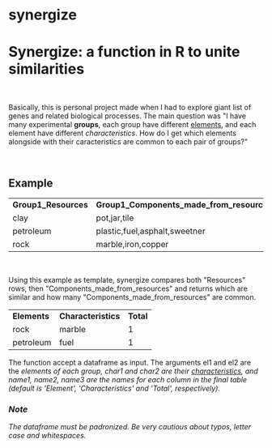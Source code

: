 # synergize
<h1> Synergize: a function in R to unite similarities</h1>
<br>
<p> Basically, this is personal project made when I had to explore giant list of genes and related biological processes. The main question was "I have many experimental <b>groups</b>, each group have different <u>elements</u>, and each element have different <i>characteristics</i>. How do I get which elements alongside with their caracteristics are common to each pair of groups?"</p>
<br>
<h2>Example</h2>
<table>
  <tr>
    <td><b>Group1_Resources</b></td>
    <td><b>Group1_Components_made_from_resources</b></td>
    <td><b>Group2_Resources</b></td>
    <td><b>Group2_Components_made_from_resources</b></td>
  </tr>
  <tr>
    <td>clay</td>
    <td>pot,jar,tile</td>
    <td>rock</td>
    <td>limestone,chalk,marble</td>
  </tr>
  <tr>
    <td>petroleum</td>
    <td>plastic,fuel,asphalt,sweetner</td>
    <td>sand</td>
    <td>chips,glass</td>
  </tr>
  <tr>
    <td>rock</td>
    <td>marble,iron,copper</td>
    <td>petroleum</td>
    <td>fuel,fungicide</td>
  </tr>
 </table>
<br>
<p>Using this example as template, synergize compares both "Resources" rows, then "Components_made_from_resources" and returns which are similar and how many "Components_made_from_resources" are common.</p>
<table>
 <tr>
    <td><b>Elements</b></td>
    <td><b>Characteristics</b></td>
    <td><b>Total</b></td>
  </tr>
  <tr>
    <td>rock</td>
    <td>marble</td>
    <td>1</td>
  </tr>
  <tr>
    <td>petroleum</td>
    <td>fuel</td>
    <td>1</td>
  </tr>
</table>
<p>The function accept a dataframe as input. The arguments el1 and el2 are the <i>elements<i> of each group, char1 and char2 are their <u>characteristics</u>, and name1, name2, name3 are the names for each column in the final table (default is 'Element', 'Characteristics' and 'Total', respectively).
<br>
  <h3>Note</h3>
  <p>The dataframe must be padronized. Be very cautious about typos, letter case and whitespaces.</p>
